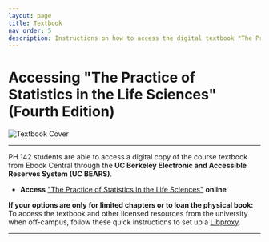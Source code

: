 ```yaml
---
layout: page
title: Textbook
nav_order: 5
description: Instructions on how to access the digital textbook "The Practice of Statistics in the Life Sciences" for Public Health 142.
---
```


# Accessing "The Practice of Statistics in the Life Sciences" (Fourth Edition)

![Textbook Cover](https://ph142-ucb.github.io/fa24/src/textbook.jpeg)

<hr>

PH 142 students are able to access a digital copy of the course textbook from Ebook Central through the **UC Berkeley Electronic and Accessible Reserves System (UC BEARS)**. 

- **Access** ["The Practice of Statistics in the Life Sciences"](https://search.library.berkeley.edu/view/action/uresolver.do?operation=resolveService&package_service_id=25016762360006532&institutionId=6532&customerId=6530&VE=true) **online**

**If your options are only for limited chapters or to loan the physical book:** 
To access the textbook and other licensed resources from the university when off-campus, follow these quick instructions to set up a [Libproxy](https://guides.lib.berkeley.edu/ezproxy).

----------

